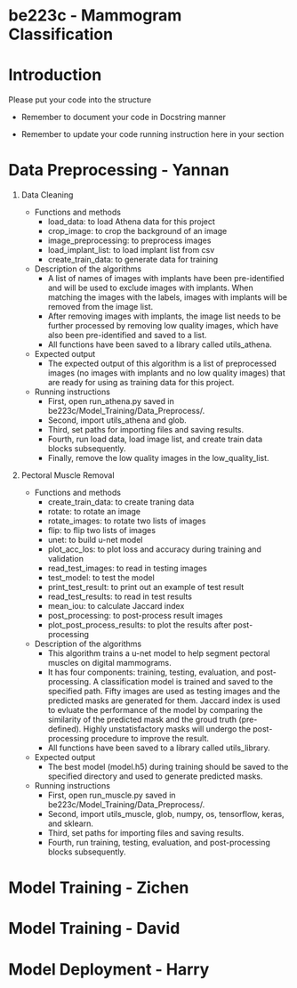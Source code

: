 # be223c - Mammogram Classification


# Introduction

Please put your code into the structure

* Remember to document your code in Docstring manner

* Remember to update your code running instruction here in your section


# Data Preprocessing - Yannan

1. Data Cleaning
	- Functions and methods
		- load_data: to load Athena data for this project
		- crop_image: to crop the background of an image
		- image_preprocessing: to preprocess images
		- load_implant_list: to load implant list from csv
		- create_train_data: to generate data for training
	- Description of the algorithms
		- A list of names of images with implants have been pre-identified and will be used to exclude images with implants. When matching the images with the labels, images with implants will be removed from the image list.
		- After removing images with implants, the image list needs to be further processed by removing low quality images, which have also been pre-identified and saved to a list. 
		- All functions have been saved to a library called utils_athena. 
	- Expected output
		- The expected output of this algorithm is a list of preprocessed images (no images with implants and no low quality images) that are ready for using as training data for this project. 
	- Running instructions
		- First, open run_athena.py saved in be223c/Model_Training/Data_Preprocess/. 
		- Second, import utils_athena and glob.
		- Third, set paths for importing files and saving results.
		- Fourth, run load data, load image list, and create train data blocks subsequently.
		- Finally, remove the low quality images in the low_quality_list.

2. Pectoral Muscle Removal
	- Functions and methods
		- create_train_data: to create traning data
		- rotate: to rotate an image
		- rotate_images: to rotate two lists of images
		- flip: to flip two lists of images
		- unet: to build u-net model
		- plot_acc_los: to plot loss and accuracy during training and validation
 		- read_test_images: to read in testing images
		- test_model: to test the model
		- print_test_result: to print out an example of test result
		- read_test_results: to read in test results	
		- mean_iou: to calculate Jaccard index
		- post_processing: to post-process result images
		- plot_post_process_results: to plot the results after post-processing
	- Description of the algorithms
		- This algorithm trains a u-net model to help segment pectoral muscles on digital mammograms.
		- It has four components: training, testing, evaluation, and post-processing. A classification model is trained and saved to the specified path. Fifty images are used as testing images and the predicted masks are generated for them. Jaccard index is used to evluate the performance of the model by comparing the similarity of the predicted mask and the groud truth (pre-defined). Highly unstatisfactory masks will undergo the post-processing procedure to improve the result. 
		- All functions have been saved to a library called utils_library. 
	- Expected output
		- The best model (model.h5) during training should be saved to the specified directory and used to generate predicted masks. 
	- Running instructions
		- First, open run_muscle.py saved in be223c/Model_Training/Data_Preprocess/. 
		- Second, import utils_muscle, glob, numpy, os, tensorflow, keras, and sklearn.
		- Third, set paths for importing files and saving results.
		- Fourth, run training, testing, evaluation, and post-processing blocks subsequently.

# Model Training - Zichen



# Model Training - David


# Model Deployment - Harry

